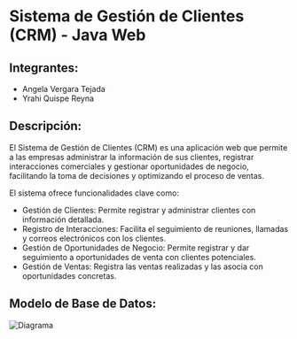 # Sistema de Gestión de Clientes (CRM) - Java Web

## Integrantes:
- Angela Vergara Tejada
- Yrahi Quispe Reyna

## Descripción:
El Sistema de Gestión de Clientes (CRM) es una aplicación web que permite a las empresas administrar la información de sus clientes, registrar interacciones comerciales y gestionar oportunidades de negocio, facilitando la toma de decisiones y optimizando el proceso de ventas.

El sistema ofrece funcionalidades clave como:
- Gestión de Clientes: Permite registrar y administrar clientes con información detallada.
- Registro de Interacciones: Facilita el seguimiento de reuniones, llamadas y correos electrónicos con los clientes.
- Gestión de Oportunidades de Negocio: Permite registrar y dar seguimiento a oportunidades de venta con clientes potenciales.
- Gestión de Ventas: Registra las ventas realizadas y las asocia con oportunidades concretas.

## Modelo de Base de Datos:
![Diagrama](https://github.com/user-attachments/assets/e4252fc6-621d-40a1-a6f4-76d7989b8341)

